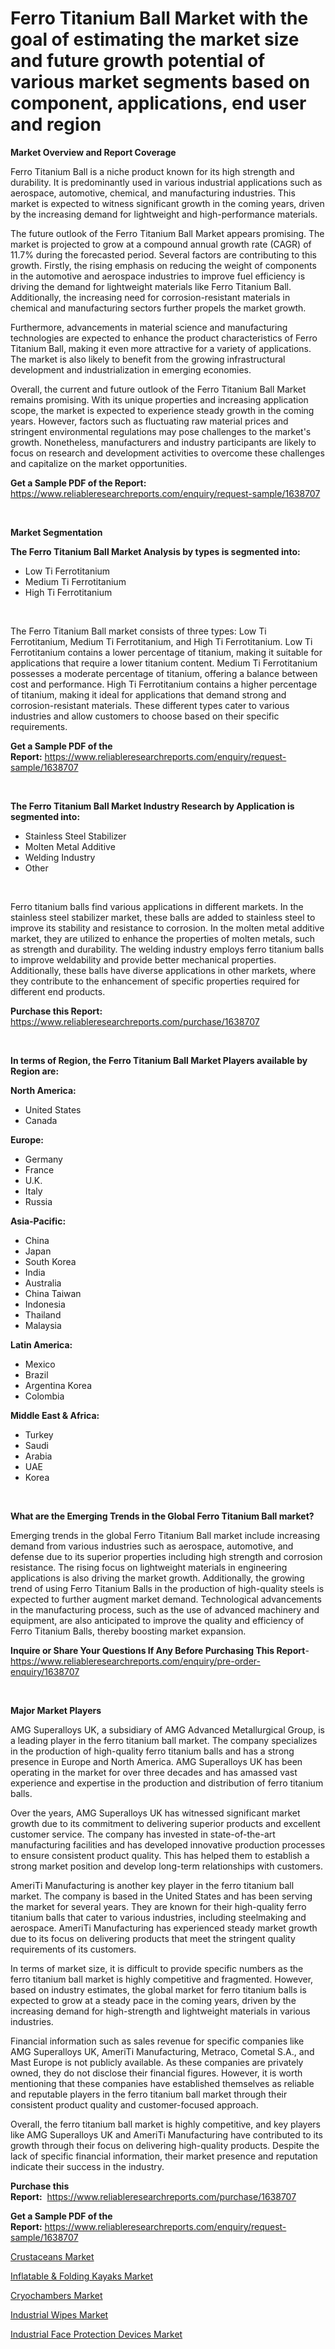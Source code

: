 <p><h1>Ferro Titanium Ball Market with the goal of estimating the market size and future growth potential of various market segments based on component, applications, end user and region</h1></p><p><strong>Market Overview and Report Coverage</strong></p>
<p><p>Ferro Titanium Ball is a niche product known for its high strength and durability. It is predominantly used in various industrial applications such as aerospace, automotive, chemical, and manufacturing industries. This market is expected to witness significant growth in the coming years, driven by the increasing demand for lightweight and high-performance materials.</p><p>The future outlook of the Ferro Titanium Ball Market appears promising. The market is projected to grow at a compound annual growth rate (CAGR) of 11.7% during the forecasted period. Several factors are contributing to this growth. Firstly, the rising emphasis on reducing the weight of components in the automotive and aerospace industries to improve fuel efficiency is driving the demand for lightweight materials like Ferro Titanium Ball. Additionally, the increasing need for corrosion-resistant materials in chemical and manufacturing sectors further propels the market growth.</p><p>Furthermore, advancements in material science and manufacturing technologies are expected to enhance the product characteristics of Ferro Titanium Ball, making it even more attractive for a variety of applications. The market is also likely to benefit from the growing infrastructural development and industrialization in emerging economies.</p><p>Overall, the current and future outlook of the Ferro Titanium Ball Market remains promising. With its unique properties and increasing application scope, the market is expected to experience steady growth in the coming years. However, factors such as fluctuating raw material prices and stringent environmental regulations may pose challenges to the market's growth. Nonetheless, manufacturers and industry participants are likely to focus on research and development activities to overcome these challenges and capitalize on the market opportunities.</p></p>
<p><strong>Get a Sample PDF of the Report:</strong> <a href="https://www.reliableresearchreports.com/enquiry/request-sample/1638707">https://www.reliableresearchreports.com/enquiry/request-sample/1638707</a></p>
<p>&nbsp;</p>
<p><strong>Market Segmentation</strong></p>
<p><strong>The Ferro Titanium Ball Market Analysis by types is segmented into:</strong></p>
<p><ul><li>Low Ti Ferrotitanium</li><li>Medium Ti Ferrotitanium</li><li>High Ti Ferrotitanium</li></ul></p>
<p>&nbsp;</p>
<p><p>The Ferro Titanium Ball market consists of three types: Low Ti Ferrotitanium, Medium Ti Ferrotitanium, and High Ti Ferrotitanium. Low Ti Ferrotitanium contains a lower percentage of titanium, making it suitable for applications that require a lower titanium content. Medium Ti Ferrotitanium possesses a moderate percentage of titanium, offering a balance between cost and performance. High Ti Ferrotitanium contains a higher percentage of titanium, making it ideal for applications that demand strong and corrosion-resistant materials. These different types cater to various industries and allow customers to choose based on their specific requirements.</p></p>
<p><strong>Get a Sample PDF of the Report:</strong>&nbsp;<a href="https://www.reliableresearchreports.com/enquiry/request-sample/1638707">https://www.reliableresearchreports.com/enquiry/request-sample/1638707</a></p>
<p>&nbsp;</p>
<p><strong>The Ferro Titanium Ball Market Industry Research by Application is segmented into:</strong></p>
<p><ul><li>Stainless Steel Stabilizer</li><li>Molten Metal Additive</li><li>Welding Industry</li><li>Other</li></ul></p>
<p>&nbsp;</p>
<p><p>Ferro titanium balls find various applications in different markets. In the stainless steel stabilizer market, these balls are added to stainless steel to improve its stability and resistance to corrosion. In the molten metal additive market, they are utilized to enhance the properties of molten metals, such as strength and durability. The welding industry employs ferro titanium balls to improve weldability and provide better mechanical properties. Additionally, these balls have diverse applications in other markets, where they contribute to the enhancement of specific properties required for different end products.</p></p>
<p><strong>Purchase this Report:</strong>&nbsp; <a href="https://www.reliableresearchreports.com/purchase/1638707">https://www.reliableresearchreports.com/purchase/1638707</a></p>
<p>&nbsp;</p>
<p><strong>In terms of Region, the Ferro Titanium Ball Market Players available by Region are:</strong></p>
<p>
    <p> <strong> North America: </strong>
        <ul>
            <li>United States</li>
            <li>Canada</li>
        </ul>
        </p> 
    <p> <strong> Europe: </strong>
        <ul>
            <li>Germany</li>
            <li>France</li>
            <li>U.K.</li>
            <li>Italy</li>
            <li>Russia</li>
        </ul>
        </p> 
    <p> <strong> Asia-Pacific: </strong>
        <ul>
            <li>China</li>
            <li>Japan</li>
            <li>South Korea</li>
            <li>India</li>
            <li>Australia</li>
            <li>China Taiwan</li>
            <li>Indonesia</li>
            <li>Thailand</li>
            <li>Malaysia</li>
        </ul>
        </p> 
    <p> <strong> Latin America: </strong>
        <ul>
            <li>Mexico</li>
            <li>Brazil</li>
            <li>Argentina Korea</li>
            <li>Colombia</li>
        </ul>
        </p> 
    <p> <strong> Middle East & Africa: </strong>
        <ul>
            <li>Turkey</li>
            <li>Saudi</li>
            <li>Arabia</li>
            <li>UAE</li>
            <li>Korea</li>
        </ul>
    </p>
    </p>
<p>&nbsp;</p>
<p><strong>What are the Emerging Trends in the Global Ferro Titanium Ball market?</strong></p>
<p><p>Emerging trends in the global Ferro Titanium Ball market include increasing demand from various industries such as aerospace, automotive, and defense due to its superior properties including high strength and corrosion resistance. The rising focus on lightweight materials in engineering applications is also driving the market growth. Additionally, the growing trend of using Ferro Titanium Balls in the production of high-quality steels is expected to further augment market demand. Technological advancements in the manufacturing process, such as the use of advanced machinery and equipment, are also anticipated to improve the quality and efficiency of Ferro Titanium Balls, thereby boosting market expansion.</p></p>
<p><strong>Inquire or Share Your Questions If Any Before Purchasing This Report</strong>- <a href="https://www.reliableresearchreports.com/enquiry/pre-order-enquiry/1638707">https://www.reliableresearchreports.com/enquiry/pre-order-enquiry/1638707</a></p>
<p>&nbsp;</p>
<p><strong>Major Market Players</strong></p>
<p><p>AMG Superalloys UK, a subsidiary of AMG Advanced Metallurgical Group, is a leading player in the ferro titanium ball market. The company specializes in the production of high-quality ferro titanium balls and has a strong presence in Europe and North America. AMG Superalloys UK has been operating in the market for over three decades and has amassed vast experience and expertise in the production and distribution of ferro titanium balls.</p><p>Over the years, AMG Superalloys UK has witnessed significant market growth due to its commitment to delivering superior products and excellent customer service. The company has invested in state-of-the-art manufacturing facilities and has developed innovative production processes to ensure consistent product quality. This has helped them to establish a strong market position and develop long-term relationships with customers.</p><p>AmeriTi Manufacturing is another key player in the ferro titanium ball market. The company is based in the United States and has been serving the market for several years. They are known for their high-quality ferro titanium balls that cater to various industries, including steelmaking and aerospace. AmeriTi Manufacturing has experienced steady market growth due to its focus on delivering products that meet the stringent quality requirements of its customers.</p><p>In terms of market size, it is difficult to provide specific numbers as the ferro titanium ball market is highly competitive and fragmented. However, based on industry estimates, the global market for ferro titanium balls is expected to grow at a steady pace in the coming years, driven by the increasing demand for high-strength and lightweight materials in various industries.</p><p>Financial information such as sales revenue for specific companies like AMG Superalloys UK, AmeriTi Manufacturing, Metraco, Cometal S.A., and Mast Europe is not publicly available. As these companies are privately owned, they do not disclose their financial figures. However, it is worth mentioning that these companies have established themselves as reliable and reputable players in the ferro titanium ball market through their consistent product quality and customer-focused approach.</p><p>Overall, the ferro titanium ball market is highly competitive, and key players like AMG Superalloys UK and AmeriTi Manufacturing have contributed to its growth through their focus on delivering high-quality products. Despite the lack of specific financial information, their market presence and reputation indicate their success in the industry.</p></p>
<p><strong>Purchase this Report:</strong>&nbsp;&nbsp;<a href="https://www.reliableresearchreports.com/purchase/1638707">https://www.reliableresearchreports.com/purchase/1638707</a></p>
<p></p>
<p><strong>Get a Sample PDF of the Report:</strong>&nbsp;<a href="https://www.reliableresearchreports.com/enquiry/request-sample/1638707">https://www.reliableresearchreports.com/enquiry/request-sample/1638707</a></p>
<p><p><a href="https://medium.com/@agree.gain.spray/crustaceans-market-size-growth-forecast-2023-2030-5844b8e32261">Crustaceans Market</a></p><p><a href="https://www.linkedin.com/pulse/inflatable-amp-folding-kayaks-market-size-share-trends/">Inflatable & Folding Kayaks Market</a></p><p><a href="https://medium.com/@orlohagenes/cryochambers-market-size-growth-forecast-2023-2030-2fcf249ab4c0">Cryochambers Market</a></p><p><a href="https://www.linkedin.com/pulse/industrial-wipes-market-research-report-provides-thorough/">Industrial Wipes Market</a></p><p><a href="https://www.linkedin.com/pulse/industrial-face-protection-devices-market-challenges-opportunities/">Industrial Face Protection Devices Market</a></p></p>
